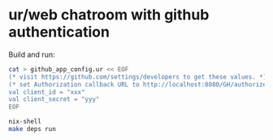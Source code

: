 # ur/web chatroom with github authentication

Build and run:

```bash
cat > github_app_config.ur << EOF
(* visit https://github.com/settings/developers to get these values. *)
(* set Authorization callback URL to http://localhost:8080/GH/authorized *)
val client_id = "xxx"
val client_secret = "yyy"
EOF

nix-shell
make deps run
```
